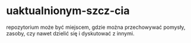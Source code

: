# uaktualnionym-szcz-cia
repozytorium może być miejscem, gdzie można przechowywać pomysły, zasoby, czy nawet dzielić się i dyskutować z innymi.
